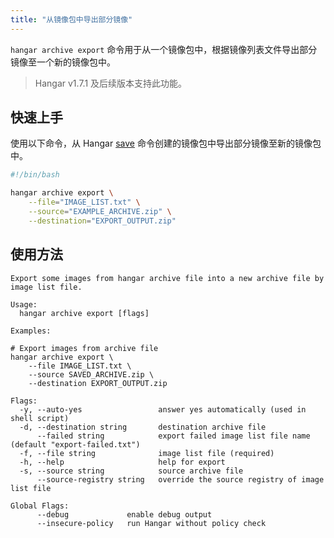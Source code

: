 ```yaml
---
title: "从镜像包中导出部分镜像"
---
```


`hangar archive export` 命令用于从一个镜像包中，根据镜像列表文件导出部分镜像至一个新的镜像包中。

> Hangar v1.7.1 及后续版本支持此功能。

## 快速上手

使用以下命令，从 Hangar [save](/docs/v1.9/save/save) 命令创建的镜像包中导出部分镜像至新的镜像包中。

```bash
#!/bin/bash

hangar archive export \
    --file="IMAGE_LIST.txt" \
    --source="EXAMPLE_ARCHIVE.zip" \
    --destination="EXPORT_OUTPUT.zip"
```

## 使用方法

```text title="hangar archive export --help"
Export some images from hangar archive file into a new archive file by image list file.

Usage:
  hangar archive export [flags]

Examples:

# Export images from archive file
hangar archive export \
	--file IMAGE_LIST.txt \
	--source SAVED_ARCHIVE.zip \
	--destination EXPORT_OUTPUT.zip

Flags:
  -y, --auto-yes                 answer yes automatically (used in shell script)
  -d, --destination string       destination archive file
      --failed string            export failed image list file name (default "export-failed.txt")
  -f, --file string              image list file (required)
  -h, --help                     help for export
  -s, --source string            source archive file
      --source-registry string   override the source registry of image list file

Global Flags:
      --debug             enable debug output
      --insecure-policy   run Hangar without policy check
```
